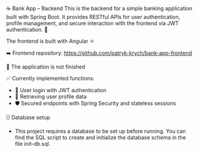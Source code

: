 ☕ Bank App – Backend
This is the backend for a simple banking application built with Spring Boot. It provides RESTful APIs for user authentication, profile management, and secure interaction with the frontend via JWT authentication. 🔐

The frontend is built with Angular ⚛️

➡️ Frontend repository: https://github.com/patryk-krych/bank-app-frontend

🚧 The application is not finished

✅ Currently implemented functions:
- 🔑 User login with JWT authentication
- 👤 Retrieving user profile data
- 🛡️ Secured endpoints with Spring Security and stateless sessions

🗄️ Database setup
- This project requires a database to be set up before running. You can find the SQL script to create and initialize
the database schema in the file init-db.sql.

